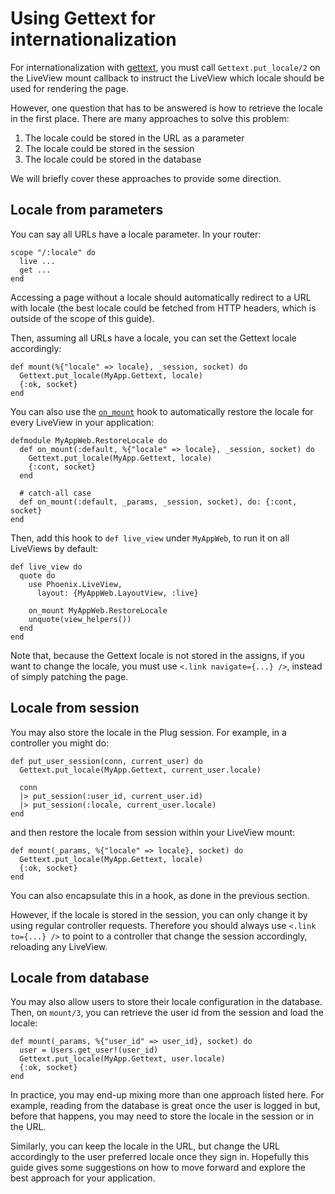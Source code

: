 # Using Gettext for internationalization

For internationalization with [gettext](https://hexdocs.pm/gettext/Gettext.html),
you must call `Gettext.put_locale/2` on the LiveView mount callback to instruct
the LiveView which locale should be used for rendering the page.

However, one question that has to be answered is how to retrieve the locale in
the first place. There are many approaches to solve this problem:

1. The locale could be stored in the URL as a parameter
2. The locale could be stored in the session
3. The locale could be stored in the database

We will briefly cover these approaches to provide some direction.

## Locale from parameters

You can say all URLs have a locale parameter. In your router:

    scope "/:locale" do
      live ...
      get ...
    end

Accessing a page without a locale should automatically redirect
to a URL with locale (the best locale could be fetched from
HTTP headers, which is outside of the scope of this guide).

Then, assuming all URLs have a locale, you can set the Gettext
locale accordingly:

    def mount(%{"locale" => locale}, _session, socket) do
      Gettext.put_locale(MyApp.Gettext, locale)
      {:ok, socket}
    end


You can also use the [`on_mount`](`Phoenix.LiveView.on_mount/1`) hook to
automatically restore the locale for every LiveView in your application:

    defmodule MyAppWeb.RestoreLocale do
      def on_mount(:default, %{"locale" => locale}, _session, socket) do
        Gettext.put_locale(MyApp.Gettext, locale)
        {:cont, socket}
      end

      # catch-all case
      def on_mount(:default, _params, _session, socket), do: {:cont, socket}
    end

Then, add this hook to `def live_view` under `MyAppWeb`, to run it on all
LiveViews by default:

    def live_view do
      quote do
        use Phoenix.LiveView,
          layout: {MyAppWeb.LayoutView, :live}

        on_mount MyAppWeb.RestoreLocale
        unquote(view_helpers())
      end
    end

Note that, because the Gettext locale is not stored in the assigns, if you
want to change the locale, you must use `<.link navigate={...} />`, instead
of simply patching the page.

## Locale from session

You may also store the locale in the Plug session. For example, in a controller
you might do:

    def put_user_session(conn, current_user) do
      Gettext.put_locale(MyApp.Gettext, current_user.locale)

      conn
      |> put_session(:user_id, current_user.id)
      |> put_session(:locale, current_user.locale)
    end

and then restore the locale from session within your LiveView mount:

    def mount(_params, %{"locale" => locale}, socket) do
      Gettext.put_locale(MyApp.Gettext, locale)
      {:ok, socket}
    end

You can also encapsulate this in a hook, as done in the previous section.

However, if the locale is stored in the session, you can only change it
by using regular controller requests. Therefore you should always use
`<.link to={...} />` to point to a controller that change the session
accordingly, reloading any LiveView.

## Locale from database

You may also allow users to store their locale configuration in the database.
Then, on `mount/3`, you can retrieve the user id from the session and load
the locale:

    def mount(_params, %{"user_id" => user_id}, socket) do
      user = Users.get_user!(user_id)
      Gettext.put_locale(MyApp.Gettext, user.locale)
      {:ok, socket}
    end

In practice, you may end-up mixing more than one approach listed here.
For example, reading from the database is great once the user is logged in
but, before that happens, you may need to store the locale in the session
or in the URL.

Similarly, you can keep the locale in the URL, but change the URL accordingly
to the user preferred locale once they sign in. Hopefully this guide gives
some suggestions on how to move forward and explore the best approach for your
application.
